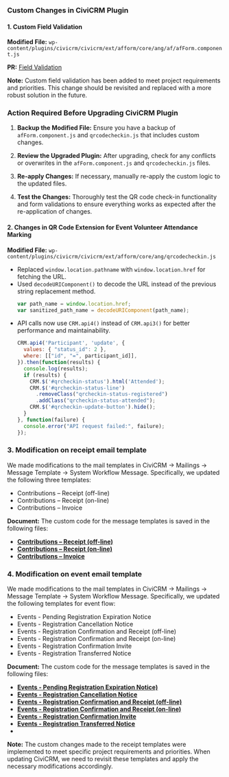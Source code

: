 ### Custom Changes in CiviCRM Plugin

#### 1. Custom Field Validation

**Modified File:** `wp-content/plugins/civicrm/civicrm/ext/afform/core/ang/af/afForm.component.js`

**PR:** [Field Validation](https://github.com/ColoredCow/goonj/pull/129)

**Note:** Custom field validation has been added to meet project requirements and priorities. This change should be revisited and replaced with a more robust solution in the future.

### Action Required Before Upgrading CiviCRM Plugin

1. **Backup the Modified File:** Ensure you have a backup of `afForm.component.js` and `qrcodecheckin.js` that includes custom changes.

2. **Review the Upgraded Plugin:** After upgrading, check for any conflicts or overwrites in the `afForm.component.js` and `qrcodecheckin.js` files.

3. **Re-apply Changes:** If necessary, manually re-apply the custom logic to the updated files.

4. **Test the Changes:** Thoroughly test the QR code check-in functionality and form validations to ensure everything works as expected after the re-application of changes.


#### 2. Changes in QR Code Extension for Event Volunteer Attendance Marking

**Modified File:** `wp-content/plugins/civicrm/civicrm/ext/afform/core/ang/qrcodecheckin.js`

- Replaced `window.location.pathname` with `window.location.href` for fetching the URL.
- Used `decodeURIComponent()` to decode the URL instead of the previous string replacement method.
  ```javascript
  var path_name = window.location.href;
  var sanitized_path_name = decodeURIComponent(path_name);
  ```
- API calls now use `CRM.api4()` instead of `CRM.api3()` for better performance and maintainability.
  ```javascript
  CRM.api4('Participant', 'update', {
    values: { "status_id": 2 },
    where: [["id", "=", participant_id]],
  }).then(function(results) {
    console.log(results);
    if (results) {
      CRM.$('#qrcheckin-status').html('Attended');
      CRM.$('#qrcheckin-status-line')
        .removeClass("qrcheckin-status-registered")
        .addClass("qrcheckin-status-attended");
      CRM.$('#qrcheckin-update-button').hide();
    }
  }, function(failure) {
    console.error("API request failed:", failure);
  });
  ```

### 3. Modification on receipt email template
We made modifications to the mail templates in CiviCRM → Mailings → Message Template → System Workflow Message. Specifically, we updated the following three templates:

- Contributions – Receipt (off-line)
- Contributions – Receipt (on-line)
- Contributions – Invoice

**Document:**
The custom code for the message templates is saved in the following files:

- [**Contributions – Receipt (off-line)**](https://docs.google.com/document/d/16DVrSJIr53f1RxnMwOlh9ArQv9TSU8e0xr_6qx_ipMQ/edit?tab=t.0#bookmark=id.32pvoqqsyxro)  
- [**Contributions – Receipt (on-line)**](https://docs.google.com/document/d/16DVrSJIr53f1RxnMwOlh9ArQv9TSU8e0xr_6qx_ipMQ/edit?tab=t.0#bookmark=id.1hltgupi60d0)  
- [**Contributions – Invoice**](https://docs.google.com/document/d/16DVrSJIr53f1RxnMwOlh9ArQv9TSU8e0xr_6qx_ipMQ/edit?tab=t.0#bookmark=id.xurmsqnh8ecl)  

### 4. Modification on event email template
We made modifications to the mail templates in CiviCRM → Mailings → Message Template → System Workflow Message. Specifically, we updated the following templates for event flow:

- Events - Pending Registration Expiration Notice
- Events - Registration Cancellation Notice
- Events - Registration Confirmation and Receipt (off-line)
- Events - Registration Confirmation and Receipt (on-line)
- Events - Registration Confirmation Invite
- Events - Registration Transferred Notice

**Document:**
The custom code for the message templates is saved in the following files:

- [**Events - Pending Registration Expiration Notice)**](https://docs.google.com/document/d/1671sv0ImNDeij4JLrSQwOpnPu_zXkYbc077JfmNnDHI/edit?tab=t.0#bookmark=id.k7nbfbm8lkdz)  
- [**Events - Registration Cancellation Notice**](https://docs.google.com/document/d/1671sv0ImNDeij4JLrSQwOpnPu_zXkYbc077JfmNnDHI/edit?tab=t.0#bookmark=id.bt36cqqw775o)  
- [**Events - Registration Confirmation and Receipt (off-line)**](https://docs.google.com/document/d/1671sv0ImNDeij4JLrSQwOpnPu_zXkYbc077JfmNnDHI/edit?tab=t.0#bookmark=id.8yxtwd1zqc69)
- [**Events - Registration Confirmation and Receipt (on-line)**](https://docs.google.com/document/d/1671sv0ImNDeij4JLrSQwOpnPu_zXkYbc077JfmNnDHI/edit?tab=t.0#bookmark=id.h6sq2aby2n6s)  
- [**Events - Registration Confirmation Invite**](https://docs.google.com/document/d/1671sv0ImNDeij4JLrSQwOpnPu_zXkYbc077JfmNnDHI/edit?tab=t.0#bookmark=id.o28wm8hjzxp6)  
- [**Events - Registration Transferred Notice**](https://docs.google.com/document/d/1671sv0ImNDeij4JLrSQwOpnPu_zXkYbc077JfmNnDHI/edit?tab=t.0#bookmark=id.djrw4g5ykid6)  
- 

**Note:**
The custom changes made to the receipt templates were implemented to meet specific project requirements and priorities. When updating CiviCRM, we need to revisit these templates and apply the necessary modifications accordingly.
